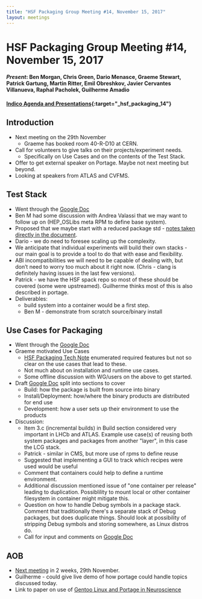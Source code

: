 ```yaml
---
title: "HSF Packaging Group Meeting #14, November 15, 2017"
layout: meetings
---
```


# HSF Packaging Group Meeting #14, November 15, 2017

#### *Present*: Ben Morgan, Chris Green, Dario Menasce, Graeme Stewart, Patrick Gartung, Martin Ritter, Emil Obreshkov, Javier Cervantes Villanueva, Raphal Pacholek, Guilherme Amadio

#### [Indico Agenda and Presentations](https://indico.cern.ch/event/678307/){:target="_hsf_packaging_14"}

## Introduction

* Next meeting on the 29th November
  * Graeme has booked room 40-R-D10 at CERN.
* Call for volunteers to give talks on their projects/experiment needs.
  * Specifically on Use Cases and on the contents of the Test Stack.
* Offer to get external speaker on Portage. Maybe not next meeting but beyond.
* Looking at speakers from ATLAS and CVFMS.

## Test Stack
* Went through the [Google Doc](https://docs.google.com/document/d/1LW8OsTFFA9QwsJ9fASkRoJ2E6Gk3UGnOQIcElCL8UCM)
* Ben M had some discussion with Andrea Valassi that we may want to follow up on (HEP_OSLibs meta RPM to define
  base system).
* Proposed that we maybe start with a reduced package std - [notes taken directly in the document](https://docs.google.com/document/d/1LW8OsTFFA9QwsJ9fASkRoJ2E6Gk3UGnOQIcElCL8UCM).
* Dario - we do need to foresee scaling up the complexity.
* We anticipate that individual experiments will build their own stacks - our main goal is to provide a tool to do that with ease and flexibility.
* ABI incompatibilities we will need to be capable of dealing with, but don’t need to worry too much about it right now. (Chris - clang is definitely having issues in the last few versions).
* Patrick - we have the HSF spack repo so most of these should be covered (some were upstreamed). Guilherme thinks most of this is also described in portage.
* Deliverables:
  * build system into a container would be a first step.
  * Ben M - demonstrate from scratch source/binary install

## Use Cases for Packaging
* Went through the [Google Doc](https://docs.google.com/document/d/1h-r3XPIXXxmr5tThIh6gu6VcXXRhBXtUuOv14ju3oTI)
* Graeme motivated Use Cases
  * [HSF Packaging Tech Note](http://hepsoftwarefoundation.org/notes/HSF-TN-2016-03.pdf) enumerated required
    features but not so clear on the use cases that lead to these.
  * Not much about on installation and runtime use cases.
  * Some offline discussion with WG/users on the above to get started.
* Draft [Google Doc](https://docs.google.com/document/d/1h-r3XPIXXxmr5tThIh6gu6VcXXRhBXtUuOv14ju3oTI) split
  into sections to cover
  * Build: how the package is built from source into binary
  * Install/Deployment: how/where the binary products are distributed for end use
  * Development: how a user sets up their environment to use the products
* Discussion:
  * Item 3.c (incremental builds) in Build section considered very important in LHCb and ATLAS.
    Example use case(s) of reusing both system packages and packages from another "layer",
    in this case the LCG stack.
  * Patrick - similar in CMS, but more use of rpms to define reuse
  * Suggested that implementing a GUI to track which recipes were used would be useful
  * Comment that containers could help to define a runtime environment.
  * Additional discussion mentioned issue of "one container per release" leading
    to duplication. Possiblility to mount local or other container filesystem in container
    might mitigate this.
  * Question on how to handle Debug symbols in a package stack. Comment that traditionally
    there's a separate stack of Debug packages, but does duplicate things. Should
    look at possibility of stripping Debug symbols and storing somewhere, as Linux
    distros do.
  * Call for input and comments on [Google Doc](https://docs.google.com/document/d/1h-r3XPIXXxmr5tThIh6gu6VcXXRhBXtUuOv14ju3oTI)

## AOB
* [Next meeting](https://indico.cern.ch/event/681894) in 2 weeks, 29th November.
* Guilherme - could give live demo of how portage could handle topics discussed today.
* Link to paper on use of [Gentoo Linux and Portage in Neuroscience](https://zenodo.org/record/269626)


